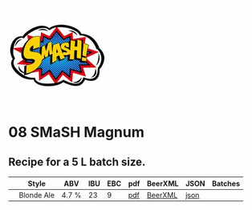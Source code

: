 ![logo](./08_SMaSH_Magnum.jpeg)

# 08 SMaSH Magnum

## Recipe for a 5 L batch size.

|    | Style | ABV | IBU | EBC | pdf | BeerXML | JSON | Batches |
|----|-------|-----|-----|-----|-----|---------|------|---------|
|    | Blonde Ale | 4.7 % | 23 | 9 | [pdf](./08_SMaSH_Magnum.pdf) | [BeerXML](./08_SMaSH_Magnum.xml) | [json](./08_SMaSH_Magnum.json) | |
